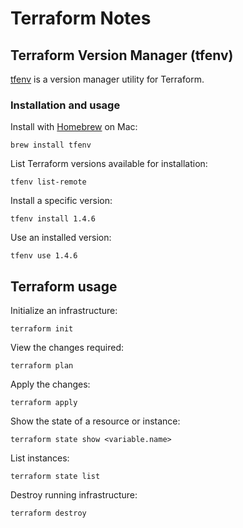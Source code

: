 # Terraform Notes

## Terraform Version Manager (tfenv)

[tfenv](https://github.com/tfutils/tfenv) is a version manager utility for Terraform.

### Installation and usage

Install with [Homebrew](https://brew.sh/) on Mac:

```
brew install tfenv
```

List Terraform versions available for installation:

```
tfenv list-remote
```

Install a specific version:
```
tfenv install 1.4.6
```

Use an installed version:
```
tfenv use 1.4.6
```

## Terraform usage

Initialize an infrastructure:

```
terraform init
```

View the changes required:
```
terraform plan
```

Apply the changes:
```
terraform apply
```

Show the state of a resource or instance:
```
terraform state show <variable.name>
```

List instances:
```
terraform state list
```

Destroy running infrastructure:
```
terraform destroy
```


